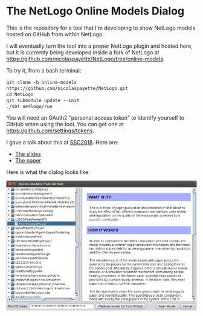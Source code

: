 # The NetLogo Online Models Dialog

This is the repository for a tool that I'm developing to show NetLogo models hosted on GitHub from within NetLogo.

I will eventually turn the tool into a proper NetLogo plugin and hosted here, but it is currently being developed inside a fork of NetLogo at https://github.com/nicolaspayette/NetLogo/tree/online-models.

To try it, from a bash terminal:

```
git clone -b online-models https://github.com/nicolaspayette/NetLogo.git
cd NetLogo
git submodule update --init
./sbt netlogo/run
```

You will need an OAuth2 "personal access token" to identify yourself to GitHub when using the tool. You can get one at https://github.com/settings/tokens.

I gave a talk about this at [SSC2018](http://ssc2018.dsv.su.se/). Here are:

- [The slides](documents/ssc2018/slides/ssc2018-online-models-slides.pdf)
- [The paper](documents/ssc2018/paper/payette.pdf)

Here is what the dialog looks like:

![screenshot](documents/ssc2018/slides/Screenshot.png)
